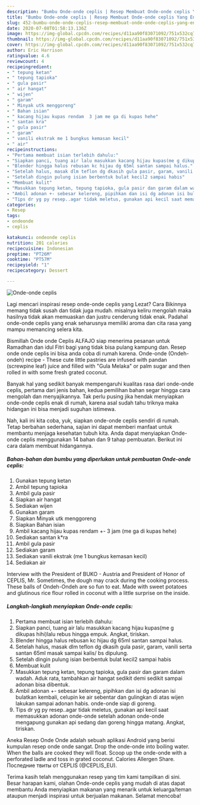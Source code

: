 ```yaml
---
description: "Bumbu Onde-onde ceplis | Resep Membuat Onde-onde ceplis Yang Enak Dan Mudah"
title: "Bumbu Onde-onde ceplis | Resep Membuat Onde-onde ceplis Yang Enak Dan Mudah"
slug: 452-bumbu-onde-onde-ceplis-resep-membuat-onde-onde-ceplis-yang-enak-dan-mudah
date: 2020-07-08T01:58:13.136Z
image: https://img-global.cpcdn.com/recipes/d11aa90f83071092/751x532cq70/onde-onde-ceplis-foto-resep-utama.jpg
thumbnail: https://img-global.cpcdn.com/recipes/d11aa90f83071092/751x532cq70/onde-onde-ceplis-foto-resep-utama.jpg
cover: https://img-global.cpcdn.com/recipes/d11aa90f83071092/751x532cq70/onde-onde-ceplis-foto-resep-utama.jpg
author: Eric Harrison
ratingvalue: 4.6
reviewcount: 4
recipeingredient:
- " tepung ketan"
- " tepung tapioka"
- " gula pasir"
- " air hangat"
- " wijen"
- " garam"
- " Minyak utk menggoreng"
- " Bahan isian"
- " kacang hijau kupas rendam  3 jam me ga di kupas hehe"
- " santan kra"
- " gula pasir"
- " garam"
- " vanili ekstrak me 1 bungkus kemasan kecil"
- " air"
recipeinstructions:
- "Pertama membuat isian terlebih dahulu:"
- "Siapkan panci, tuang air lalu masukkan kacang hijau kupas(me g dikupas hihi)lalu rebus hingga empuk. Angkat, tiriskan."
- "Blender hingga halus rebusan kc hijau dg 65ml santan sampai halus."
- "Setelah halus, masak dlm teflon dg dkasih gula pasir, garam, vanili serta santan 65ml masak sampai kalis/ bs dipulung."
- "Setelah dingin pulung isian berbentuk bulat kecil2 sampai habis"
- "Membuat kulit"
- "Masukkan tepung ketan, tepung tapioka, gula pasir dan garam dalam wadah. Aduk rata, tambahkan air hangat sedikit demi sedikit sampai adonan bisa dibentuk."
- "Ambil adonan +- sebesar kelereng, pipihkan dan isi dg adonan isi bulatkan kembali, celupin ke air sebentar dan gulingkan di atas wijen lakukan sampai adonan habis. onde-onde siap di goreng."
- "Tips dr yg py resep..agar tidak meletus, gunakan api kecil saat memasukkan adonan onde-onde setelah adonan onde-onde mengapung gunakan api sedang dan goreng hingga matang. Angkat, tiriskan."
categories:
- Resep
tags:
- ondeonde
- ceplis

katakunci: ondeonde ceplis 
nutrition: 201 calories
recipecuisine: Indonesian
preptime: "PT26M"
cooktime: "PT57M"
recipeyield: "1"
recipecategory: Dessert

---
```



![Onde-onde ceplis](https://img-global.cpcdn.com/recipes/d11aa90f83071092/751x532cq70/onde-onde-ceplis-foto-resep-utama.jpg)

Lagi mencari inspirasi resep onde-onde ceplis yang Lezat? Cara Bikinnya memang tidak susah dan tidak juga mudah. misalnya keliru mengolah maka hasilnya tidak akan memuaskan dan justru cenderung tidak enak. Padahal onde-onde ceplis yang enak seharusnya memiliki aroma dan cita rasa yang mampu memancing selera kita.

Bismillah Onde onde Ceplis ALFAJO siap menerima pesanan untuk Ramadhan dan idul Fitri bagi yang tidak bisa pulang kampung dan. Resep onde onde ceplis ini bisa anda coba di rumah karena. Onde-onde (Ondeh-ondeh) recipe - These cute little pastries are infused with pandan (screwpine leaf) juice and filled with &#34;Gula Melaka&#34; or palm sugar and then rolled in with some fresh grated coconut.

Banyak hal yang sedikit banyak mempengaruhi kualitas rasa dari onde-onde ceplis, pertama dari jenis bahan, kedua pemilihan bahan segar hingga cara mengolah dan menyajikannya. Tak perlu pusing jika hendak menyiapkan onde-onde ceplis enak di rumah, karena asal sudah tahu triknya maka hidangan ini bisa menjadi suguhan istimewa.


Nah, kali ini kita coba, yuk, siapkan onde-onde ceplis sendiri di rumah. Tetap berbahan sederhana, sajian ini dapat memberi manfaat untuk membantu menjaga kesehatan tubuh kita. Anda dapat menyiapkan Onde-onde ceplis menggunakan 14 bahan dan 9 tahap pembuatan. Berikut ini cara dalam membuat hidangannya.

<!--inarticleads1-->

##### Bahan-bahan dan bumbu yang diperlukan untuk pembuatan Onde-onde ceplis:

1. Gunakan  tepung ketan
1. Ambil  tepung tapioka
1. Ambil  gula pasir
1. Siapkan  air hangat
1. Sediakan  wijen
1. Gunakan  garam
1. Siapkan  Minyak utk menggoreng
1. Siapkan  Bahan isian
1. Ambil  kacang hijau kupas rendam +- 3 jam (me ga di kupas hehe)
1. Sediakan  santan k*ra
1. Ambil  gula pasir
1. Sediakan  garam
1. Sediakan  vanili ekstrak (me 1 bungkus kemasan kecil)
1. Sediakan  air


Interview with the President of BUKO - Austria and President of Honor of CEPLIS, Mr. Sometimes, the dough may crack during the cooking process. These balls of Ondeh-Ondeh are so fun to eat. Made with sweet potatoes and glutinous rice flour rolled in coconut with a little surprise on the inside. 

<!--inarticleads2-->

##### Langkah-langkah menyiapkan Onde-onde ceplis:

1. Pertama membuat isian terlebih dahulu:
1. Siapkan panci, tuang air lalu masukkan kacang hijau kupas(me g dikupas hihi)lalu rebus hingga empuk. Angkat, tiriskan.
1. Blender hingga halus rebusan kc hijau dg 65ml santan sampai halus.
1. Setelah halus, masak dlm teflon dg dkasih gula pasir, garam, vanili serta santan 65ml masak sampai kalis/ bs dipulung.
1. Setelah dingin pulung isian berbentuk bulat kecil2 sampai habis
1. Membuat kulit
1. Masukkan tepung ketan, tepung tapioka, gula pasir dan garam dalam wadah. Aduk rata, tambahkan air hangat sedikit demi sedikit sampai adonan bisa dibentuk.
1. Ambil adonan +- sebesar kelereng, pipihkan dan isi dg adonan isi bulatkan kembali, celupin ke air sebentar dan gulingkan di atas wijen lakukan sampai adonan habis. onde-onde siap di goreng.
1. Tips dr yg py resep..agar tidak meletus, gunakan api kecil saat memasukkan adonan onde-onde setelah adonan onde-onde mengapung gunakan api sedang dan goreng hingga matang. Angkat, tiriskan.


Aneka Resep Onde Onde adalah sebuah aplikasi Android yang berisi kumpulan resep onde onde sangat. Drop the onde-onde into boiling water. When the balls are cooked they will float. Scoop up the onde-onde with a perforated ladle and toss in grated coconut. Calories Allergen Share. Последние твиты от CEPLIS (@CEPLIS_EU). 

Terima kasih telah menggunakan resep yang tim kami tampilkan di sini. Besar harapan kami, olahan Onde-onde ceplis yang mudah di atas dapat membantu Anda menyiapkan makanan yang menarik untuk keluarga/teman ataupun menjadi inspirasi untuk berjualan makanan. Selamat mencoba!
